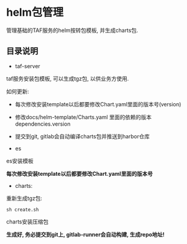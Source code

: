 # helm包管理

管理基础的TAF服务的helm按转包模板, 并生成charts包.

## 目录说明

- taf-server 

taf服务安装包模板, 可以生成tgz包, 以供业务方使用. 

如何更新:
- 每次修改安装template以后都要修改Chart.yaml里面的版本号(version)
- 修改docs/helm-template/Charts.yaml 里面的依赖的版本dependencies.version
- 提交到git, gitlab会自动编译charts包并推送到harbor仓库

- es

es安装模板

**每次修改安装template以后都要修改Chart.yaml里面的版本号**

- charts: 

重新生成tgz包:
```
sh create.sh
```

charts安装压缩包

**生成好, 务必提交到git上, gitlab-runner会自动构建, 生成repo地址!**

